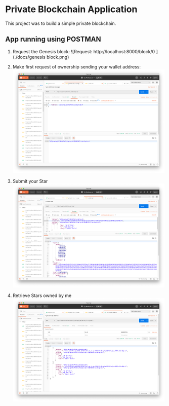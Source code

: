 


# Private Blockchain Application

This project was to build a simple private blockchain.


## App running using POSTMAN

1. Request the Genesis block:
    ![Request: http://localhost:8000/block/0 ](./docs/genesis block.png)

2. Make  first request of ownership sending your wallet address:
    ![Request: http://localhost:8000/requestValidation ](./docs/request-validation.png)

3. Submit your Star
     ![Request: http://localhost:8000/submitstar](./docs/submit-star.png)

4. Retrieve Stars owned by me
    ![Request: http://localhost:8000/blocks/<WALLET_ADDRESS>](./docs/get-stars-by-address.png)